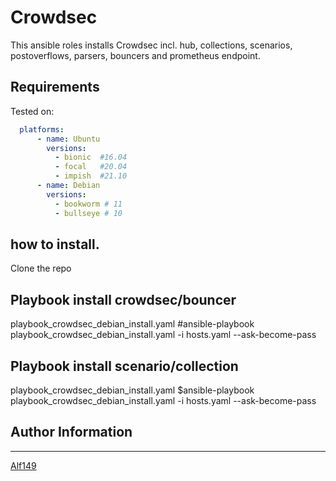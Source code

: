 # Crowdsec
This ansible roles installs Crowdsec incl. hub, collections, scenarios, postoverflows, parsers, bouncers and prometheus endpoint.

## Requirements
Tested on:
```yaml
  platforms:
      - name: Ubuntu
        versions:
          - bionic  #16.04
          - focal   #20.04
          - impish  #21.10
      - name: Debian
        versions:
          - bookworm # 11
          - bullseye # 10
```

## how to install.
Clone the repo

## Playbook install crowdsec/bouncer
playbook_crowdsec_debian_install.yaml
#ansible-playbook playbook_crowdsec_debian_install.yaml -i hosts.yaml --ask-become-pass

## Playbook install scenario/collection
playbook_crowdsec_debian_install.yaml
$ansible-playbook playbook_crowdsec_debian_install.yaml -i hosts.yaml --ask-become-pass


## Author Information
------------------

[Alf149](https://github.com/alf149) 
